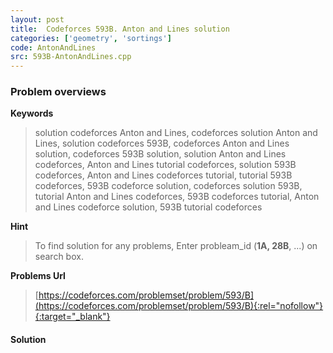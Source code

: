 ```yaml
---
layout: post
title:  Codeforces 593B. Anton and Lines solution
categories: ['geometry', 'sortings']
code: AntonAndLines
src: 593B-AntonAndLines.cpp
---
```

### **Problem overviews**

**Keywords**
> solution codeforces Anton and Lines, codeforces solution Anton and Lines, solution codeforces 593B, codeforces Anton and Lines solution, codeforces 593B solution, solution Anton and Lines codeforces, Anton and Lines tutorial codeforces, solution 593B codeforces, Anton and Lines codeforces tutorial, tutorial 593B codeforces, 593B codeforce solution, codeforces solution 593B, tutorial Anton and Lines codeforces, 593B codeforces tutorial, Anton and Lines codeforce solution, 593B tutorial codeforces

**Hint**
> To find solution for any problems, Enter probleam_id (**1A, 28B**, ...) on search box. 

**Problems Url**
> [https://codeforces.com/problemset/problem/593/B](https://codeforces.com/problemset/problem/593/B){:rel="nofollow"}{:target="_blank"}

#### **Solution**



